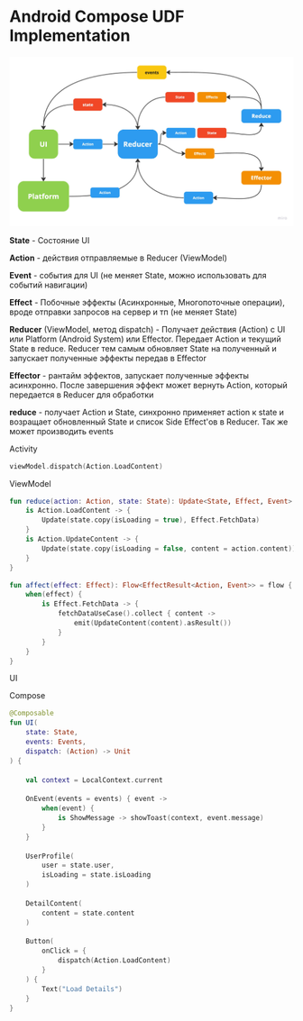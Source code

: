 # Android Compose UDF Implementation

![Work](screenshots/UDF.jpg)

**State** - Состояние UI

**Action** - действия отправляемые в Reducer (ViewModel)

**Event** - события для UI  (не меняет State, можно использовать для событий навигации)

**Effect** - Побочные эффекты (Асинхронные, Многопоточные операции), вроде отправки запросов на сервер и тп (не меняет State)

**Reducer** (ViewModel, метод dispatch) - Получает действия (Action) с UI или Platform (Android System) или Effector. Передает Action и текущий State в reduce. Reducer тем самым обновляет State на полученный и запускает полученные эффекты передав в Effector

**Effector** - рантайм эффектов, запускает полученные эффекты асинхронно. После завершения эффект может вернуть Action, который передается в Reducer для обработки

**reduce** - получает Action и State, синхронно применяет action к state и возращает обновленный State и список Side Effect'ов в Reducer. Так же может производить events

Activity
```kotlin
viewModel.dispatch(Action.LoadContent)
```

ViewModel
```kotlin
fun reduce(action: Action, state: State): Update<State, Effect, Event> = when(action) {
    is Action.LoadContent -> {
        Update(state.copy(isLoading = true), Effect.FetchData)
    }
    is Action.UpdateContent -> {
        Update(state.copy(isLoading = false, content = action.content))
    }
}
```
```kotlin
fun affect(effect: Effect): Flow<EffectResult<Action, Event>> = flow {
    when(effect) {
        is Effect.FetchData -> {
            fetchDataUseCase().collect { content ->
                emit(UpdateContent(content).asResult())
            }
        }
    }
}
```

UI

Compose

```kotlin
@Composable 
fun UI(
    state: State,
    events: Events,
    dispatch: (Action) -> Unit
) {

    val context = LocalContext.current

    OnEvent(events = events) { event ->
        when(event) {
            is ShowMessage -> showToast(context, event.message)
        }
    }

    UserProfile(
        user = state.user,
        isLoading = state.isLoading
    )
    
    DetailContent(
        content = state.content
    )

    Button(
        onClick = {
            dispatch(Action.LoadContent)
        }
    ) {
        Text("Load Details")
    }
}
```